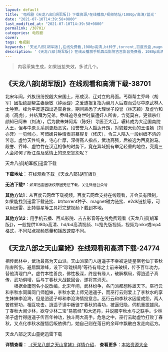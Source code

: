 ```yaml
---
layout: default
title: '电视剧《天龙八部[胡军版]》下载资源/在线播放/视频地址/1080p/高清/蓝光'
date: "2021-07-10T14:39:58+0800"
last_modified_at: "2021-07-10T14:39:58+0800"
permalink: /38701/
categories: 电视剧
cover:
tags: 电视剧
keywords: '天龙八部[胡军版],在线免费看,1080p高清,bt种子,torrent,百度云盘,magnet,磁力链,迅雷下载资源'
description: '《天龙八部[胡军版]》在线云播放手机西瓜影院吉吉影音免费看，1080p高清bd/hd未删减完整版和tc抢先枪版，mkv/mp4格式，附带bt/torrent种子、magnet/磁力链、百度云盘、网盘资源迅雷下载链接'
---
```


>内容采集生成，如果链接失效，多试几个。


## 《天龙八部[胡军版]》在线观看和高清下载-38701

北宋年间，外族纷纷觊觎大宋国土，形成汉、辽对立的局面。丐帮帮主乔峰（胡军）因拒绝副帮主妻康敏（钟丽缇）之爱遭报复指为契丹人后裔而受尽中原武林人士唾弃。峰为平反遂四出追查身世，期间熟悉了大理世子段誉（林志颖）及虚竹和尚（高虎），并结拜为兄弟。乔峰追寻身世时屡遭奸人所害，含冤莫白，更错杀红颜知已阿朱（刘涛），后为救朱妹阿紫（陈好）寻医至大辽，辗转成为大辽国南院大王，但与中原关系则更趋恶劣。段誉誉为人豁达开朗，对貌若天仙的王语嫣（刘亦菲）一见倾心，可惜嫣只钟情表哥慕容复（修庆），令三人陷入一段纠缠不清的苦恋。虚竹天性纯良，宅心仁厚，深得高人指点，武功高强，后被选为西夏驸马。段誉、乔峰、虚竹竹在汉辽相争的时势下，竟在异域拥有举足轻重的地位，究竟三人会如何了断江湖及感情上的恩恩怨怨呢？


天龙八部[胡军版]迅雷下载

**下载地址**： [在线观看下载 《天龙八部[胡军版]》](https://www.993dy.com//vod-detail-id-25822.html) 


**无法下载?**：`如果迅雷因版权原因无法下载，关注微信公众号 `

**其他方法1**：从百度云网盘下载视频，百度云网盘支持在线观看，非会员有限制，如果能找到迅雷下载链接、bt/torrent种子、magnet磁力链接、e2dk链接等，可以用迅雷、比特彗星等工具将完整视频下载到本地。

**其他方法2**：用手机云播、西瓜影院、吉吉影音等在线免费观看《天龙八部[胡军版]》，一般提供1080p高清、hd/bd高清视频、tc抢先版视频，视频为mkv或mp4格式，不同站点视频质量和播放速度不同。


## 《天龙八部之天山童姥》在线观看和高清下载-24774

相传武林中，武功最高为天山派。天山派掌门人逍遥子不幸被逆徒星宿老仙丁春秋陷害所伤，避居飘渺峰，设下“珍珑棋局”等待有缘之士前来破棋，传予百年功力，替他清理门户。虚竹本性善良，佛性极深，终是有缘人，破解棋局，得逍遥子真传，武功俱增，后与丁春秋大战数回合，遂将其消灭。<br />　　根据金庸同名小说改编。北宋年间，武林纷争，各门派都想称雄天下。巫行云和李秋水同属同门师姐妹，李秋水爱上师兄逍遥子，而巫行云则爱上了李秋水的孪生妹妹李沧海，但是逍遥子却和李沧海情投意合。巫行云和李秋水因爱成怨，两人苦练邪功，相互攻击。逍遥子误中叛徒丁春秋的毒功，被逼归隐，伺机重振雄风。丁春秋大闹少林，欲夺少林二宝&ldquo;易筋经&rdquo;和大还丹，并说服李秋水与之联手。少林弟子虚竹得逍遥子传百年神功，独斗两大高手。危急之中，巫行云助虚竹打败丁春秋，又点化李秋水醒悟后皈依佛门，她自己则在落日的余晖中飘散白发走向远方。<br />


天龙八部之天山童姥迅雷下载

**详情查看**： [《天龙八部之天山童姥》详情介绍](/movie/24774/)， **查看更多**：[本站资源大全](/movie/t/all/)

